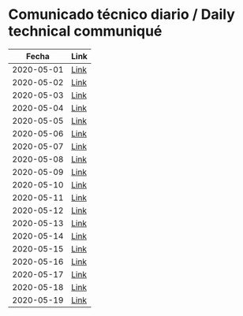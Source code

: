# Comunicado técnico diario / Daily technical communiqué

| Fecha               | Link        |
| ------------------- | ----------  |
| 2020-05-01   | [Link](https://www.gob.mx/salud/prensa/nuevo-coronavirus-en-el-mundo-covid-19-comunicado-tecnico-diario-241427?idiom=es)  |
| 2020-05-02   | [Link](https://www.gob.mx/salud/prensa/nuevo-coronavirus-en-el-mundo-covid-19-comunicado-tecnico-diario-241474?idiom=es)  |
| 2020-05-03   | [Link](https://www.gob.mx/salud/prensa/nuevo-coronavirus-en-el-mundo-covid-19-comunicado-tecnico-diario-241486?idiom=es)  |
| 2020-05-04   | [Link](https://www.gob.mx/salud/prensa/nuevo-coronavirus-en-el-mundo-covid-19-comunicado-tecnico-diario-241492?idiom=es)  |
| 2020-05-05   | [Link](https://www.gob.mx/salud/prensa/nuevo-coronavirus-en-el-mundo-covid-19-comunicado-tecnico-diario-241647?idiom=es)  |
| 2020-05-06   | [Link](https://www.gob.mx/salud/prensa/nuevo-coronavirus-en-el-mundo-covid-19-comunicado-tecnico-diario-241713?idiom=es)  |
| 2020-05-07   | [Link](https://www.gob.mx/salud/prensa/nuevo-coronavirus-en-el-mundo-covid-19-comunicado-tecnico-diario-241910?idiom=es)  |
| 2020-05-08   | [Link](https://www.gob.mx/salud/prensa/nuevo-coronavirus-en-el-mundo-covid-19-comunicado-tecnico-diario-242032?idiom=es)  |
| 2020-05-09   | [Link](https://www.gob.mx/salud/prensa/nuevo-coronavirus-en-el-mundo-covid-19-comunicado-tecnico-diario-242066?idiom=es)  |
| 2020-05-10   | [Link](https://www.gob.mx/salud/prensa/nuevo-coronavirus-en-el-mundo-covid-19-comunicado-tecnico-diario-242087?idiom=es)  |
| 2020-05-11   | [Link](https://www.gob.mx/salud/prensa/nuevo-coronavirus-en-el-mundo-covid-19-comunicado-tecnico-diario-242208?idiom=es)  |
| 2020-05-12   | [Link](https://www.gob.mx/salud/prensa/nuevo-coronavirus-en-el-mundo-covid-19-comunicado-tecnico-diario-242420?idiom=es)  |
| 2020-05-13   | [Link](https://www.gob.mx/salud/prensa/nuevo-coronavirus-en-el-mundo-covid-19-comunicado-tecnico-diario-242532?idiom=es)  |
| 2020-05-14   | [Link](https://www.gob.mx/salud/prensa/nuevo-coronavirus-en-el-mundo-covid-19-comunicado-tecnico-diario-242650?idiom=es)  |
| 2020-05-15   | [Link](https://www.gob.mx/salud/prensa/nuevo-coronavirus-en-el-mundo-covid-19-comunicado-tecnico-diario-242785?idiom=es)  |
| 2020-05-16   | [Link](https://www.gob.mx/salud/prensa/nuevo-coronavirus-en-el-mundo-covid-19-comunicado-tecnico-diario-242801?idiom=es)  |
| 2020-05-17   | [Link](https://www.gob.mx/salud/prensa/nuevo-coronavirus-en-el-mundo-covid-19-comunicado-tecnico-diario-242887?idiom=es)  |
| 2020-05-18   | [Link](https://www.gob.mx/salud/prensa/nuevo-coronavirus-en-el-mundo-covid-19-comunicado-tecnico-diario-242896?idiom=es)  |
| 2020-05-19   | [Link](https://www.gob.mx/salud/prensa/nuevo-coronavirus-en-el-mundo-covid-19-comunicado-tecnico-diario-243323?idiom=es)  |
